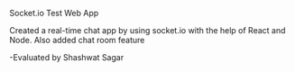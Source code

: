 Socket.io Test Web App

Created a real-time chat app by using socket.io with the help of React and Node. Also added chat room feature


-Evaluated by Shashwat Sagar
